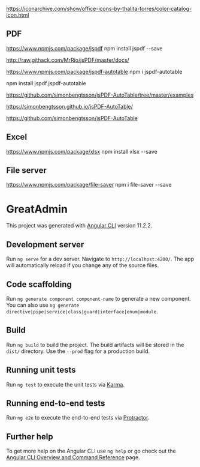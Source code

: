


https://iconarchive.com/show/office-icons-by-thalita-torres/color-catalog-icon.html


## PDF
https://www.npmjs.com/package/jspdf
npm install jspdf --save

http://raw.githack.com/MrRio/jsPDF/master/docs/

https://www.npmjs.com/package/jspdf-autotable
npm i jspdf-autotable

npm install jspdf jspdf-autotable

https://github.com/simonbengtsson/jsPDF-AutoTable/tree/master/examples

https://simonbengtsson.github.io/jsPDF-AutoTable/

https://github.com/simonbengtsson/jsPDF-AutoTable

## Excel
https://www.npmjs.com/package/xlsx
npm install xlsx --save

## File server
https://www.npmjs.com/package/file-saver
npm i file-saver --save


# GreatAdmin

This project was generated with [Angular CLI](https://github.com/angular/angular-cli) version 11.2.2.

## Development server

Run `ng serve` for a dev server. Navigate to `http://localhost:4200/`. The app will automatically reload if you change any of the source files.

## Code scaffolding

Run `ng generate component component-name` to generate a new component. You can also use `ng generate directive|pipe|service|class|guard|interface|enum|module`.

## Build

Run `ng build` to build the project. The build artifacts will be stored in the `dist/` directory. Use the `--prod` flag for a production build.

## Running unit tests

Run `ng test` to execute the unit tests via [Karma](https://karma-runner.github.io).

## Running end-to-end tests

Run `ng e2e` to execute the end-to-end tests via [Protractor](http://www.protractortest.org/).

## Further help

To get more help on the Angular CLI use `ng help` or go check out the [Angular CLI Overview and Command Reference](https://angular.io/cli) page.

